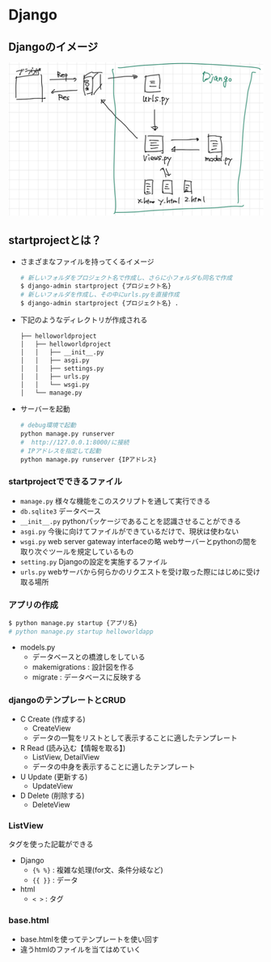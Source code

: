 # Django
## Djangoのイメージ
![django_image](img/django_image.jpeg)
## startprojectとは？
- さまざまなファイルを持ってくるイメージ
  ```bash
  # 新しいフォルダをプロジェクト名で作成し、さらに小フォルダも同名で作成
  $ django-admin startproject {プロジェクト名}
  # 新しいフォルダを作成し、その中にurls.pyを直接作成
  $ django-admin startproject {プロジェクト名} .
  ```
- 下記のようなディレクトリが作成される
  ```
  ├── helloworldproject
  │   ├── helloworldproject
  │   │   ├── __init__.py
  │   │   ├── asgi.py
  │   │   ├── settings.py
  │   │   ├── urls.py
  │   │   └── wsgi.py
  │   └── manage.py
  ```
- サーバーを起動
  ```bash
  # debug環境で起動
  python manage.py runserver
  #  http://127.0.0.1:8000/に接続
  # IPアドレスを指定して起動
  python manage.py runserver {IPアドレス}
  ```

### startprojectでできるファイル
- `manage.py`
  様々な機能をこのスクリプトを通して実行できる
- `db.sqlite3`
  データベース
- `__init__.py`
  pythonパッケージであることを認識させることができる
- `asgi.py`
  今後に向けてファイルができているだけで、現状は使わない
- `wsgi.py`
  web server gateway interfaceの略
  webサーバーとpythonの間を取り次ぐツールを規定しているもの
- `setting.py`
  Djangoの設定を実施するファイル
- `urls.py`
  webサーバから何らかのリクエストを受け取った際にはじめに受け取る場所

### アプリの作成
```bash
$ python manage.py startup {アプリ名}
# python manage.py startup helloworldapp
```

- models.py
  - データベースとの橋渡しをしている
  - makemigrations : 設計図を作る
  - migrate : データベースに反映する

### djangoのテンプレートとCRUD
- C Create (作成する)
  - CreateView
  - データの一覧をリストとして表示することに適したテンプレート
- R Read (読み込む【情報を取る】)
  - ListView, DetailView
  - データの中身を表示することに適したテンプレート
- U Update (更新する)
  - UpdateView
- D Delete (削除する)
  - DeleteView

### ListView
タグを使った記載ができる
- Django
  - `{% %}` : 複雑な処理(for文、条件分岐など)
  - `{{ }}` : データ
- html
  - `< >` : タグ

### base.html
- base.htmlを使ってテンプレートを使い回す
- 違うhtmlのファイルを当てはめていく